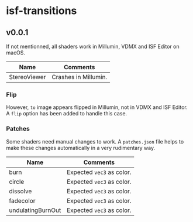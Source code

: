 # isf-transitions

## v0.0.1

If not mentionned, all shaders work in Millumin, VDMX and ISF Editor on macOS.

| Name         | Comments             |
| ------------ | -------------------- |
| StereoViewer | Crashes in Millumin. |

### Flip

However, `to` image appears flipped in Millumin, not in VDMX and ISF Editor.
A `flip` option has been added to handle this case.

### Patches

Some shaders need manual changes to work.
A `patches.json` file helps to make these changes automatically in a very rudimentary way.

| Name              | Comments                  |
| ----------------- | ------------------------- |
| burn              | Expected `vec3` as color. |
| circle            | Expected `vec3` as color. |
| dissolve          | Expected `vec3` as color. |
| fadecolor         | Expected `vec3` as color. |
| undulatingBurnOut | Expected `vec3` as color. |
